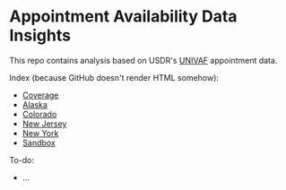 # Appointment Availability Data Insights

This repo contains analysis based on USDR's [UNIVAF](http://getmyvax.org/docs/) appointment data. 


Index (because GitHub doesn't render HTML somehow):

* [Coverage](https://raw.githack.com/usdigitalresponse/appointment-data-insights/main/reports/coverage.html)
* [Alaska](
https://raw.githack.com/usdigitalresponse/appointment-data-insights/main/reports/state_AK.html)
* [Colorado](
https://raw.githack.com/usdigitalresponse/appointment-data-insights/main/reports/state_CO.html)
* [New Jersey](
https://raw.githack.com/usdigitalresponse/appointment-data-insights/main/reports/state_NJ.html)
* [New York](
https://raw.githack.com/usdigitalresponse/appointment-data-insights/main/reports/state_NY.html)
* [Sandbox](
https://raw.githack.com/usdigitalresponse/appointment-data-insights/main/reports/univaf_sandbox.html)


To-do:

* ...
